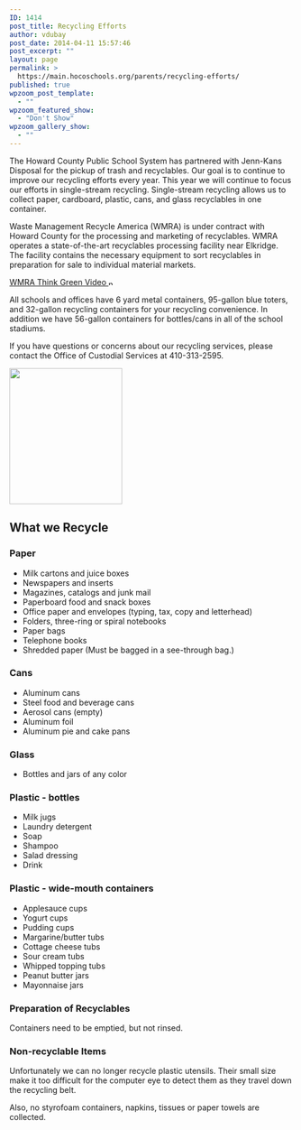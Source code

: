 ```yaml
---
ID: 1414
post_title: Recycling Efforts
author: vdubay
post_date: 2014-04-11 15:57:46
post_excerpt: ""
layout: page
permalink: >
  https://main.hocoschools.org/parents/recycling-efforts/
published: true
wpzoom_post_template:
  - ""
wpzoom_featured_show:
  - "Don't Show"
wpzoom_gallery_show:
  - ""
---
```

<p>The Howard County Public School System has partnered with Jenn-Kans Disposal for the pickup of trash and recyclables. Our goal  is to continue to improve our recycling efforts every year. This year we will continue to focus our efforts in single-stream recycling. Single-stream recycling allows us to collect paper, cardboard, plastic, cans, and glass recyclables in one container.</p>

<p>Waste Management Recycle America (WMRA) is under contract with Howard County for the processing and marketing of recyclables. WMRA operates a state-of-the-art recyclables processing facility near Elkridge. The facility contains the necessary equipment to sort recyclables in preparation for sale to individual material markets.</p>

<p><a href="http://www.thinkgreen.com/video-recycling-single-stream" target="_blank">WMRA Think Green Video <img src="/f/images/new_webpage.gif" border="0" align="bottom" width="11" height="10" alt="new webpage" /></a></p>

<p>All schools and offices have 6 yard metal containers, 95-gallon blue toters, and 32-gallon recycling containers for your recycling convenience. In addition we have 56-gallon containers for bottles/cans in all of the school stadiums.</p>

<p>If you have questions or concerns about our recycling services, please contact the Office of Custodial Services at 410-313-2595.</p>

<img class="pict" src="/f/parents/recycle_toter.png" alt="" width="200" height="241" />

<h2>What we Recycle</h2>
<h3>Paper</h3>
<ul>
  <li>Milk cartons and juice boxes</li>
  <li>Newspapers and inserts</li>
  <li>Magazines, catalogs and junk mail</li>
  <li>Paperboard food and snack boxes</li>
  <li>Office paper and envelopes (typing, tax, copy and letterhead)</li>
  <li>Folders, three-ring or spiral notebooks</li>
  <li>Paper bags</li>
  <li>Telephone books</li>
  <li>Shredded paper (Must be bagged in a see-through bag.)</li>
</ul>

<h3>Cans</h3>
<ul>
  <li>Aluminum cans</li>
  <li>Steel food and beverage cans</li>
  <li>Aerosol cans (empty)</li>
  <li>Aluminum foil</li>
  <li>Aluminum pie and cake pans</li>
</ul>

<h3>Glass</h3>
<ul>
  <li>Bottles and jars of any color</li>
</ul>

<h3>Plastic - bottles</h3>
<ul>
  <li>Milk jugs</li>
  <li>Laundry detergent</li>
  <li>Soap</li>
  <li>Shampoo</li>
  <li>Salad dressing</li>
  <li>Drink</li>
</ul>

<h3>Plastic - wide-mouth containers</h3>
<ul>
  <li>Applesauce cups</li>
  <li>Yogurt cups</li>
  <li>Pudding cups</li>
  <li>Margarine/butter tubs</li>
  <li>Cottage cheese tubs</li>
  <li>Sour cream tubs</li>
  <li>Whipped topping tubs</li>
  <li>Peanut butter jars</li>
  <li>Mayonnaise jars</li>
</ul>

<h3>Preparation of Recyclables</h3>
<p>Containers need to be emptied, but not rinsed.</p>

<h3>Non-recyclable Items</h3>
<p>Unfortunately we can no longer recycle plastic utensils. Their small size make it too difficult for the computer eye to detect them as they travel down the recycling belt.</p>
<p>Also, no styrofoam containers, napkins, tissues or paper towels are collected.</p>